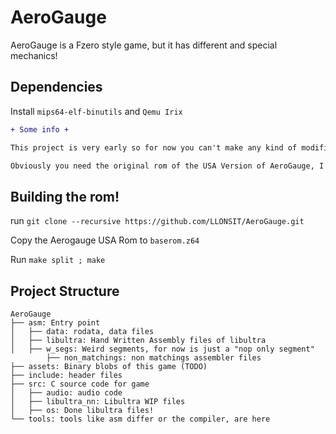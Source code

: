 # AeroGauge
AeroGauge is a Fzero style game, but it has different and special mechanics!

## Dependencies

Install ``mips64-elf-binutils`` and ``Qemu Irix``

```diff
+ Some info +

This project is very early so for now you can't make any kind of modification, well maybe I'll focus on it soon ;).

Obviously you need the original rom of the USA Version of AeroGauge, I am not responsible for which methods you get it.

```



## Building the rom!
run ``git clone --recursive https://github.com/LLONSIT/AeroGauge.git``

Copy the Aerogauge USA Rom to ``baserom.z64``

Run ``make split ; make``


## Project Structure
	
	AeroGauge 
	├── asm: Entry point 
	│   ├── data: rodata, data files
	│   ├── libultra: Hand Written Assembly files of libultra
	│   ├── w_segs: Weird segments, for now is just a "nop only segment"	    
            ├── non_matchings: non matchings assembler files
	├── assets: Binary blobs of this game (TODO)
	├── include: header files
	├── src: C source code for game
	│   ├── audio: audio code
	│   ├── libultra_nn: Libultra WIP files
	│   ├── os: Done libultra files!
	└── tools: tools like asm differ or the compiler, are here

